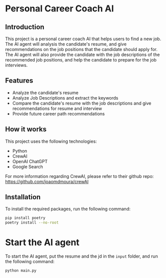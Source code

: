 # Personal Career Coach AI

## Introduction
This project is a personal career coach AI that helps users to find a new job. The AI agent will analysis the candidate's resume, and give recommendations on the job positions that the candidate should apply for. The AI agent will also provide the candidate with the job descriptions of the recommended job positions, and help the candidate to prepare for the job interviews.

## Features
- Analyze the candidate's resume
- Analyze Job Descriptions and extract the keywords
- Compare the candidate's resume with the job descriptions and give recommendations for resume and interview
- Provide future career path recommendations

## How it works
This project uses the following technologies:
- Python
- CrewAI
- OpenAI ChatGPT
- Google Search

For more information regarding CrewAI, please refer to their github repo: https://github.com/joaomdmoura/crewAI

## Installation
To install the required packages, run the following command:
```bash
pip install poetry
poetry install --no-root
```

# Start the AI agent
To start the AI agent, put the resume and the jd in the `input` folder, and run the following command:
```bash
python main.py
```